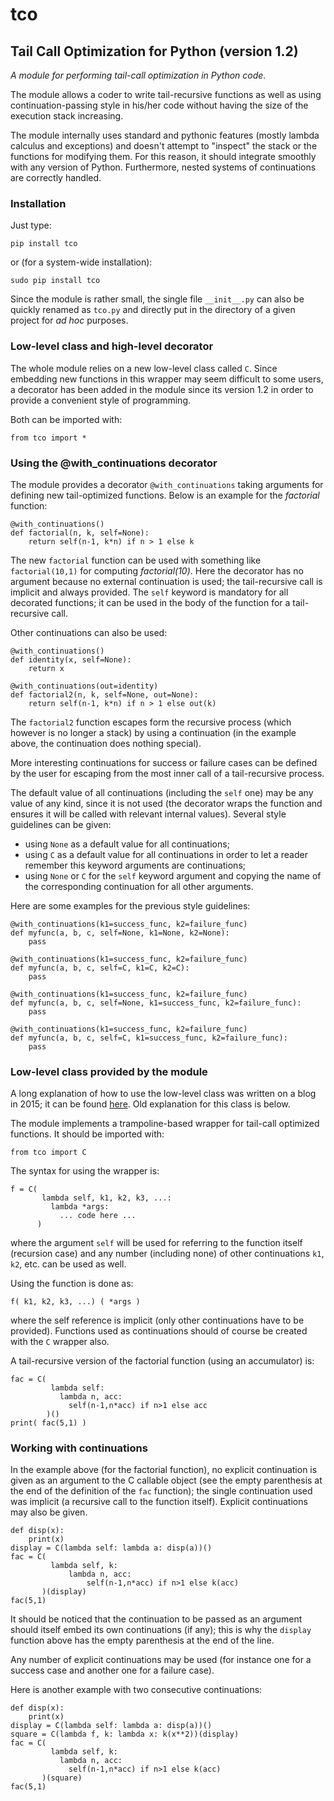# tco

## Tail Call Optimization for Python (version 1.2)

*A module for performing tail-call optimization in Python code.*

The module allows a coder to write tail-recursive functions as well as using continuation-passing style in his/her code without having the size of the execution stack increasing.

The module internally uses standard and pythonic features (mostly lambda calculus and exceptions) and doesn't attempt to "inspect" the stack or the functions for modifying them. For this reason, it should integrate smoothly with any version of Python. Furthermore, nested systems of continuations are correctly handled.

### Installation

Just type:

    pip install tco

or (for a system-wide installation):

    sudo pip install tco

Since the module is rather small, the single file `__init__.py` can also be quickly renamed as `tco.py` and directly put in the directory of a given project for _ad hoc_ purposes.

### Low-level class and high-level decorator

The whole module relies on a new low-level class called `C`. Since embedding new functions in this wrapper may seem difficult to some users, a decorator has been added in the module since its version 1.2 in order to provide a convenient style of programming.

Both can be imported with:

    from tco import *

### Using the @with_continuations decorator

The module provides a decorator `@with_continuations` taking arguments for defining new tail-optimized functions. Below is an example for the _factorial_ function:

    @with_continuations()
    def factorial(n, k, self=None):
        return self(n-1, k*n) if n > 1 else k

The new `factorial` function can be used with something like `factorial(10,1)` for computing _factorial(10)_. Here the decorator has no argument because no external continuation is used; the tail-recursive call is implicit and always provided. The `self` keyword is mandatory for all decorated functions; it can be used in the body of the function for a tail-recursive call.

Other continuations can also be used:

    @with_continuations()
    def identity(x, self=None):
        return x
    
    @with_continuations(out=identity)
    def factorial2(n, k, self=None, out=None):
        return self(n-1, k*n) if n > 1 else out(k)

The `factorial2` function escapes form the recursive process (which however is no longer a stack) by using a continuation (in the example above, the continuation does nothing special).

More interesting continuations for success or failure cases can be defined by the user for escaping from the most inner call of a tail-recursive process.

The default value of all continuations (including the `self` one) may be any value of any kind, since it is not used (the decorator wraps the function and ensures it will be called with relevant internal values). Several style guidelines can be given:

  * using `None` as a default value for all continuations;
  * using `C` as a default value for all continuations in order to let a reader remember this keyword arguments are continuations;
  * using `None` or `C` for the `self` keyword argument and copying the name of the corresponding continuation for all other arguments.

Here are some examples for the previous style guidelines:

    @with_continuations(k1=success_func, k2=failure_func)
    def myfunc(a, b, c, self=None, k1=None, k2=None):
        pass

    @with_continuations(k1=success_func, k2=failure_func)
    def myfunc(a, b, c, self=C, k1=C, k2=C):
        pass

    @with_continuations(k1=success_func, k2=failure_func)
    def myfunc(a, b, c, self=None, k1=success_func, k2=failure_func):
        pass

    @with_continuations(k1=success_func, k2=failure_func)
    def myfunc(a, b, c, self=C, k1=success_func, k2=failure_func):
        pass

### Low-level class provided by the module

A long explanation of how to use the low-level class was written on a blog in 2015; it can be found [here](http://baruchel.github.io/python/2015/11/07/explaining-functional-aspects-in-python/). Old explanation for this class is below.

The module implements a trampoline-based wrapper for tail-call optimized functions. It should be imported with:

    from tco import C

The syntax for using the wrapper is:

    f = C(
           lambda self, k1, k2, k3, ...:
             lambda *args:
               ... code here ...
          )

where the argument `self` will be used for referring to the function itself (recursion case) and any number (including none) of other continuations `k1`, `k2`, etc. can be used as well.

Using the function is done as:

    f( k1, k2, k3, ...) ( *args )

where the self reference is implicit (only other continuations have to be provided). Functions used as continuations should of course be created with the `C` wrapper also.

A tail-recursive version of the factorial function (using an accumulator) is:

    fac = C(
             lambda self:
               lambda n, acc:
                 self(n-1,n*acc) if n>1 else acc
            )()
    print( fac(5,1) )

### Working with continuations

In the example above (for the factorial function), no explicit continuation is given as an argument to the C callable object (see the empty parenthesis at the end of the definition of the `fac` function); the single continuation used was implicit (a recursive call to the function itself). Explicit continuations may also be given.

    def disp(x):
        print(x)
    display = C(lambda self: lambda a: disp(a))()
    fac = C(
             lambda self, k:
                 lambda n, acc:
                     self(n-1,n*acc) if n>1 else k(acc)
           )(display)
    fac(5,1)

It should be noticed that the continuation to be passed as an argument should itself embed its own continuations (if any); this is why the `display` function above has the empty parenthesis at the end of the line.

Any number of explicit continuations may be used (for instance one for a success case and another one for a failure case).

Here is another example with two consecutive continuations:

    def disp(x):
        print(x)
    display = C(lambda self: lambda a: disp(a))()
    square = C(lambda f, k: lambda x: k(x**2))(display)
    fac = C(
             lambda self, k:
               lambda n, acc:
                 self(n-1,n*acc) if n>1 else k(acc)
           )(square)
    fac(5,1)
